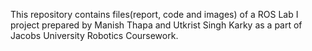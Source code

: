 This repository contains files(report, code and images) of a ROS Lab I project prepared by Manish Thapa and Utkrist Singh Karky as a part of Jacobs University Robotics Coursework. 
